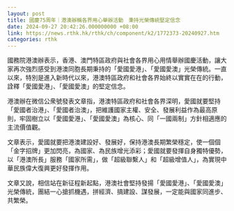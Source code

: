 ```yaml
---
layout: post
title: 國慶75周年｜港澳辦稱各界用心舉辦活動　秉持光榮傳統堅定信念
date: 2024-09-27 20:42:26.000000000 +08:00
link: https://news.rthk.hk/rthk/ch/component/k2/1772373-20240927.htm
categories: rthk
---
```


國務院港澳辦表示，香港、澳門特區政府與社會各界用心用情舉辦國慶活動，讓大家再次強烈感受到港澳同胞長期秉持的「愛國愛港」、「愛國愛澳」光榮傳統。一直以來，特別是進入新時代以來，港澳特區政府和社會各界始終以實實在在的行動，詮釋「愛國愛港」、「愛國愛澳」的堅定信念。

港澳辦在微信公衆號發表文章指，港澳特區政府和社會各界深明，愛國就要堅持「愛國者治港」、「愛國者治澳」，把維護國家主權、安全、發展利益作為最高原則，牢固樹立以「愛國愛港」、「愛國愛澳」為核心、同「一國兩制」方針相適應的主流價值觀。

文章表示，愛國就要把港澳建設好、發展好，保持港澳長期繁榮穩定，使一個個「金字招牌」更加閃亮，為國家、為民族增光添彩；愛國就要發揮自身獨特優勢，以「港澳所長」服務「國家所需」，做「超級聯繫人」和「超級增值人」，為實現中華民族偉大復興更好發揮作用。

文章又說，相信站在新征程新起點，港澳社會堅持發揚「愛國愛港」、「愛國愛澳」光榮傳統，團結一心搶抓機遇，拼經濟、搞建設、謀發展，一定能與國家同進步、共繁榮。
